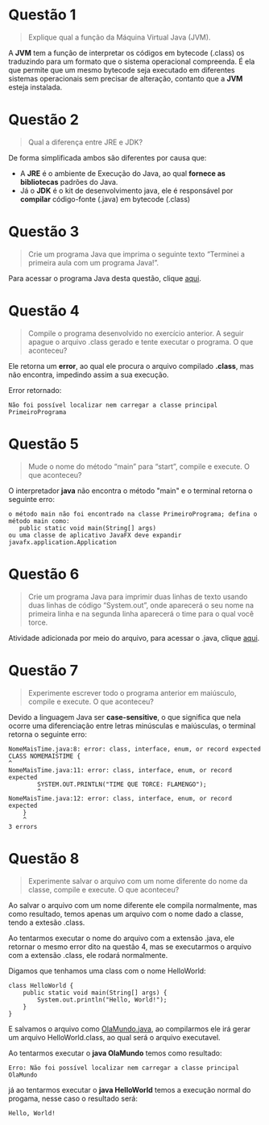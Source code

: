 # Questão 1

> Explique qual a função da Máquina Virtual Java (JVM).

A **JVM** tem a função de interpretar os códigos em bytecode (.class) os traduzindo para um formato que o sistema operacional compreenda. É ela que permite que um mesmo bytecode seja executado em diferentes sistemas operacionais sem precisar de  alteração, contanto que a **JVM** esteja instalada.

# Questão 2

> Qual a diferença entre JRE e JDK?

De forma simplificada ambos são diferentes por causa que:

* A **JRE** é o ambiente de Execução do Java, ao qual **fornece as bibliotecas** padrões do Java. 
* Já o **JDK** é o kit de desenvolvimento java, ele é responsável por **compilar** código-fonte (.java) em bytecode (.class)

# Questão 3

> Crie um programa Java que imprima o seguinte texto “Terminei a primeira aula com um programa Java!”.

Para acessar o programa Java desta questão, clique [aqui](https://github.com/ifpb-cz-ads/poo-2021-2-ac-01-team-pedroedwilson/blob/edwilson/PrimeiroPrograma.java).

# Questão 4

> Compile o programa desenvolvido no exercício anterior. A seguir apague o arquivo .class gerado e tente executar o programa. O que aconteceu?

Ele retorna um **error**, ao qual ele procura o arquivo compilado **.class**, mas não encontra, impedindo assim a sua execução.

Error retornado:

```
Não foi possível localizar nem carregar a classe principal PrimeiroPrograma
```

# Questão 5

> Mude o nome do método “main” para “start”, compile e execute. O que
aconteceu?

O interpretador **java** não encontra o método "main" e o terminal retorna o seguinte erro:

```
o método main não foi encontrado na classe PrimeiroPrograma; defina o método main como:
   public static void main(String[] args)
ou uma classe de aplicativo JavaFX deve expandir javafx.application.Application
```

# Questão 6

> Crie um programa Java para imprimir duas linhas de texto usando duas linhas de código “System.out”, onde aparecerá o seu nome na primeira linha e na segunda linha aparecerá o time para o qual você torce.

Atividade adicionada por meio do arquivo, para acessar o .java, clique [aqui](https://github.com/ifpb-cz-ads/poo-2021-2-ac-01-team-pedroedwilson/blob/Pedro/NomeMaisTime.java).

# Questão 7

> Experimente escrever todo o programa anterior em maiúsculo, compile e
execute. O que aconteceu?

Devido a linguagem Java ser **case-sensitive**, o que significa que nela ocorre uma diferenciação entre letras minúsculas e maiúsculas, o terminal retorna o seguinte erro:

```
NomeMaisTime.java:8: error: class, interface, enum, or record expected
CLASS NOMEMAISTIME {
^
NomeMaisTime.java:11: error: class, interface, enum, or record expected
        SYSTEM.OUT.PRINTLN("TIME QUE TORCE: FLAMENGO");
        ^
NomeMaisTime.java:12: error: class, interface, enum, or record expected
    }
    ^
3 errors
```

# Questão 8

> Experimente salvar o arquivo com um nome diferente do nome da classe, compile e execute. O que aconteceu?

Ao salvar o arquivo com um nome diferente ele compila normalmente, mas como resultado, temos apenas um arquivo com o nome dado a classe, tendo a extesão .class.

Ao tentarmos executar o nome do arquivo com a extensão .java, ele retornar o mesmo error dito na questão 4, mas se executarmos o arquivo com a extensão .class, ele rodará normalmente.

Digamos que tenhamos uma class com o nome HelloWorld:

```
class HelloWorld {
    public static void main(String[] args) {
        System.out.println("Hello, World!"); 
    }
}
```

E salvamos o arquivo como [OlaMundo.java](https://github.com/ifpb-cz-ads/poo-2021-2-ac-01-team-pedroedwilson/blob/Pedro/OlaMundo.java), ao compilarmos ele irá gerar um arquivo HelloWorld.class, ao qual será o arquivo executavel.

Ao tentarmos executar o **java OlaMundo** temos como resultado:

```
Erro: Não foi possível localizar nem carregar a classe principal OlaMundo
```

já ao tentarmos executar o **java HelloWorld** temos a execução normal do progama, nesse caso o resultado será:

```
Hello, World!
```
